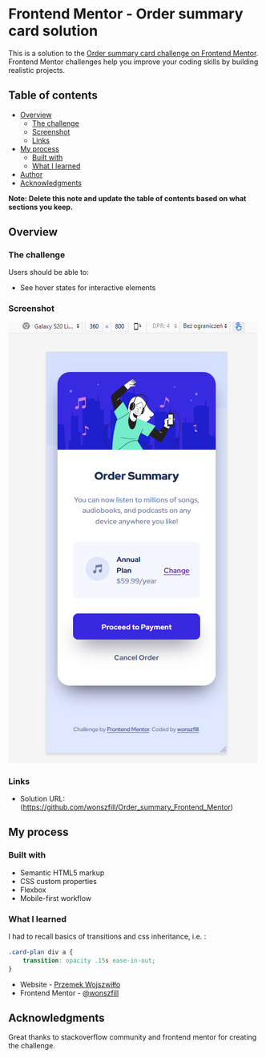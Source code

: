 # Frontend Mentor - Order summary card solution

This is a solution to the [Order summary card challenge on Frontend Mentor](https://www.frontendmentor.io/challenges/order-summary-component-QlPmajDUj). Frontend Mentor challenges help you improve your coding skills by building realistic projects. 

## Table of contents

- [Overview](#overview)
  - [The challenge](#the-challenge)
  - [Screenshot](#screenshot)
  - [Links](#links)
- [My process](#my-process)
  - [Built with](#built-with)
  - [What I learned](#what-i-learned)
- [Author](#author)
- [Acknowledgments](#acknowledgments)

**Note: Delete this note and update the table of contents based on what sections you keep.**

## Overview

### The challenge

Users should be able to:

- See hover states for interactive elements

### Screenshot

![](./images/Screenshot.png)

### Links

- Solution URL: (https://github.com/wonszfill/Order_summary_Frontend_Mentor)

## My process

### Built with

- Semantic HTML5 markup
- CSS custom properties
- Flexbox
- Mobile-first workflow

### What I learned

I had to recall basics of transitions and css inheritance, i.e. :

```css
.card-plan div a {
    transition: opacity .15s ease-in-out;
}
```



- Website - [Przemek Wojszwiłło](https://github.com/wonszfill)
- Frontend Mentor - [@wonszfill](https://www.frontendmentor.io/profile/wonszfill)


## Acknowledgments

Great thanks to stackoverflow community and frontend mentor for creating the challenge.

